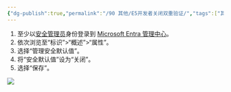 ```yaml
---
{"dg-publish":true,"permalink":"/90 其他/E5开发者关闭双重验证/","tags":["其他","e5","身份验证"]}
---
```


1. 至少以[安全管理员](https://learn.microsoft.com/zh-cn/entra/identity/role-based-access-control/permissions-reference#security-administrator)身份登录到 [Microsoft Entra 管理中心](https://entra.microsoft.com/)。
2. 依次浏览至“标识”>“概述”>“属性”。
3. 选择“管理安全默认值”。
4. 将“安全默认值”设为“关闭”。
5. 选择“保存”。

![](https://s2.loli.net/2024/01/04/3ORgxbSLF6pJ2jl.png)



